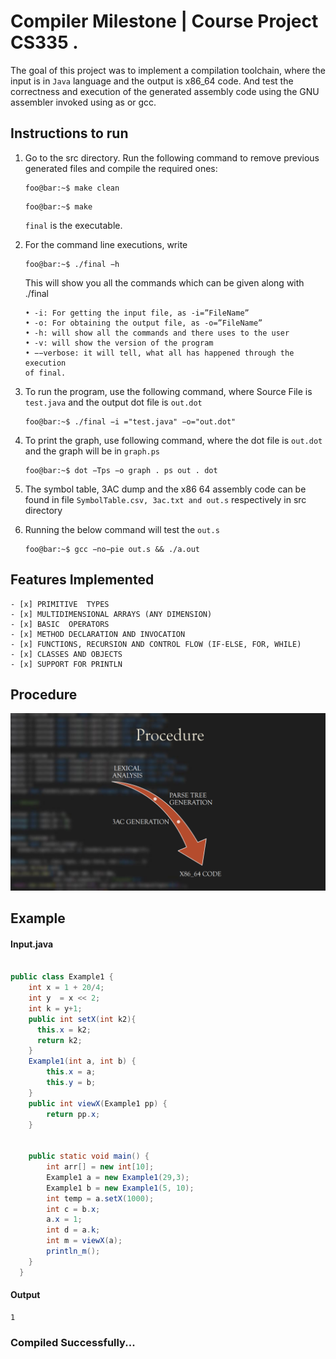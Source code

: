 # Compiler Milestone | Course Project CS335 . 
The goal of this project was to implement a compilation toolchain, where the input is in `Java` language
and the output is x86_64 code. And test the correctness and execution of the generated assembly code using the GNU assembler
invoked using as or gcc.

## Instructions to run
1. Go to the src directory. Run the following command to remove previous generated files and compile the required ones:
    ```console
    foo@bar:~$ make clean
    ```
    ```console 
    foo@bar:~$ make
    ```
    `final` is the executable.

2. For the command line executions, write
    ```console 
    foo@bar:~$ ./final −h
    ```
    This will show you all the commands which can be given along with ./final
    ```
    • -i: For getting the input file, as -i=”FileName”
    • -o: For obtaining the output file, as -o=”FileName”
    • -h: will show all the commands and there uses to the user
    • -v: will show the version of the program
    • −−verbose: it will tell, what all has happened through the execution
    of final.
    ```
3. To run the program, use the following command, where Source File is
    `test.java` and the output dot file is `out.dot`
    ```console 
    foo@bar:~$ ./final −i ="test.java" −o="out.dot"
    ```
4. To print the graph, use following command, where the dot file is `out.dot`
    and the graph will be in `graph.ps`
    ```console 
    foo@bar:~$ dot −Tps −o graph . ps out . dot
    ```
5. The symbol table, 3AC dump and the x86 64 assembly code can be found
    in file `SymbolTable.csv, 3ac.txt and out.s` respectively in src directory
6. Running the below command will test the `out.s`
    ```console 
    foo@bar:~$ gcc −no−pie out.s && ./a.out
    ```

## Features Implemented
    - [x] PRIMITIVE  TYPES
    - [x] MULTIDIMENSIONAL ARRAYS (ANY DIMENSION)
    - [x] BASIC  OPERATORS
    - [x] METHOD DECLARATION AND INVOCATION
    - [x] FUNCTIONS, RECURSION AND CONTROL FLOW (IF-ELSE, FOR, WHILE)
    - [x] CLASSES AND OBJECTS
    - [x] SUPPORT FOR PRINTLN

## Procedure
![Procedure](./images/random.png)

## Example

#### Input.java
```java

public class Example1 {
    int x = 1 + 20/4;
    int y  = x << 2;
    int k = y+1;
    public int setX(int k2){
      this.x = k2;
      return k2;
    }
    Example1(int a, int b) {
        this.x = a;
        this.y = b;
    }
    public int viewX(Example1 pp) {
        return pp.x;
    }

  
    public static void main() {
        int arr[] = new int[10];
        Example1 a = new Example1(29,3);
        Example1 b = new Example1(5, 10);
        int temp = a.setX(1000);
        int c = b.x;
        a.x = 1;
        int d = a.k;
        int m = viewX(a);
        println_m();
    }
  }
  ```
  #### Output
  ```
  1
  ```
  ### Compiled Successfully...
